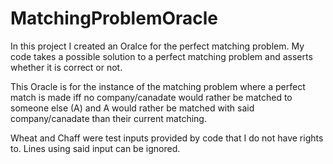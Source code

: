 # MatchingProblemOracle

In this project I created an Oralce for the perfect matching problem. My code takes a possible solution to a perfect matching problem and asserts whether it is correct or not. 

This Oracle is for the instance of the matching problem where a perfect match is made iff no company/canadate would rather be matched to someone else (A) and A would rather be matched with said company/canadate than their current matching. 

Wheat and Chaff were test inputs provided by code that I do not have rights to. Lines using said input can be ignored.
